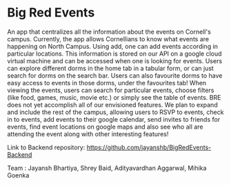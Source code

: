 # Big Red Events

An app that centralizes all the information about the events on Cornell's campus. Currently, the app allows Cornellians to know what events are happening on North Campus. Using add, one can add events according in particular locations. This information is stored on our API on a google cloud virtual machine and can be accessed when one is looking for events. Users can explore different dorms in the home tab in a tabular form, or can just search for dorms on the search bar. Users can also favourite dorms to have easy access to events in those dorms, under the favourites tab! When viewing the events, users can search for particular events, choose filters (like food, games, music, movie etc.) or simply see the table of events. BRE does not yet accomplish all of our envisioned features. We plan to expand and include the rest of the campus, allowing users to RSVP to events, check in to events, add events to their google calendar, send invites to friends for events, find event locations on google maps and also see who all are attending the event along with other interesting features!

Link to Backend repository: https://github.com/jayanshb/BigRedEvents-Backend

Team : Jayansh Bhartiya, Shrey Baid, Adityavardhan Aggarwal, Mihika Goenka
